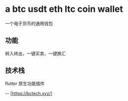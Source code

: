 # a btc usdt eth ltc coin wallet

一个电子货币的通用钱包

## 功能

转入转出，一键买卖，一键换汇

## 技术栈

flutter 原生功能插件

-- [https://bctech.xyz/]